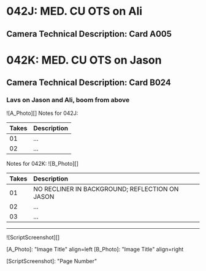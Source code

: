 # 042J: MED. CU OTS on Ali
## Camera Technical Description: Card A005

# 042K: MED. CU OTS on Jason
## Camera Technical Description: Card B024

### Lavs on Jason and Ali, boom from above

![A_Photo][]
Notes for 042J: 

| Takes | Description |
|:---|:----|
| 01 | ... |
| 02 | ... |

Notes for 042K: 
![B_Photo][]

| Takes | Description |
|:---|:----|
| 01 | NO RECLINER IN BACKGROUND; REFLECTION ON JASON |
| 02 | ... |
| 03 | ... |

----

![ScriptScreenshot][]


[A_Photo]:  "Image Title" align=left
[B_Photo]:  "Image Title" align=right

[ScriptScreenshot]: "Page Number"
